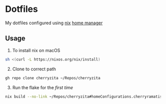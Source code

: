 # Dotfiles

My dotfiles configured using [nix](https://nixos.org) [home manager](https://github.com/nix-community/home-manager)

## Usage

1. To install nix on macOS

```sh
sh <(curl -L https://nixos.org/nix/install)
```

2. Clone to correct path

```sh
gh repo clone cherryzita ~/Repos/cherryzita
```

3. Run the flake for the *first time*

```sh
nix build --no-link ~/Repos/cherryzita#homeConfigurations.cherryramatis.activationPackage
```
